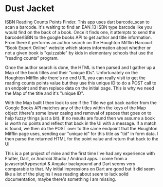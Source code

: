 # Dust Jacket

ISBN Reading Counts Points Finder. This app uses dart barcode_scan to scan a barcode. It's waiting to find an EAN_13 ISBN type barcode like
you would find on the back of a book. Once it finds one, it attempts to send the barcode/ISBN to the google books API to get author and
title information. From there it performs an author search on the Houghton Mifflin Harcourt "Book Expert Online" website which stores
information about whether or not a given book is "quizzable" by kids in elementary schools that use the "reading counts" program.

Once the author search is done, the HTML is then parsed and I gather up a Map of the book titles and their "unique IDs". Unfortunately on
the Houghton Mifflin site there's no end URL you can really visit to get the reading counts points value but they use this unique ID to
do a POST call to an endpoint and then replace data on the initial page. This is why we need the Map of the title and it's "unique ID".

With the Map built I then look to see if the Title we got back earlier from the Google Books API matches any of the titles within the keys
of the Map object (there's some lower casing and removal of spaces that goes on to help fuzzy things just a bit). If no results are found
then we assume a book is worth no points and reflect that back in the UI with a message. If a match is found, we then do the POST over to
the same endpoint that the Houghton Mifflin page uses, sending our "unique id" for this title as "tid" in form data. I then parse the
returned HTML for the point value and return that back to the UI

This is a pet project of mine and the first time I've had any experience with Flutter, Dart, or Android Studio / Android apps. I come from a
javascript/typescript & Angular background and Dart seems very comparable to that. My initial impressions on Dart are good but it did seem
like a lot of the plugins I was reading about seem to lack solid documentation, maybe there's something I am missing.